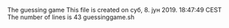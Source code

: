 The guessing game
This file is created on суб, 8. јун 2019.  18:47:49 CEST
The number of lines is 43 guessinggame.sh
